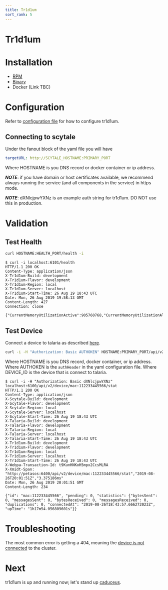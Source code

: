 ```yaml
---
title: Tr1d1um
sort_rank: 5
---
```


# Tr1d1um

# Installation
-   [RPM](https://xmidt.io/download/#tr1d1um)
-   [Binary](https://xmidt.io/download/#tr1d1um)
-   Docker (Link TBC)

# Configuration
Refer to [configuration file](https://github.com/xmidt-org/tr1d1um/blob/master/tr1d1um.yaml)
for how to configure tr1d1um.

## Connecting to scytale
Under the fanout block of the yaml file you will have

```yaml
targetURL: http://SCYTALE_HOSTNAME:PRIMARY_PORT
```
Where HOSTNAME is you DNS record or docker container or ip address.

_**NOTE**_: if you have domain or host certificates available, we recommend
always running the service (and all components in the service) in https mode.

_**NOTE**_: dXNlcjpwYXNz is an example auth string for tr1d1um. DO NOT use
this in production.

# Validation
## Test Health
```bash
curl HOSTNAME:HEALTH_PORT/health -i
```


```
$ curl -i localhost:6101/health
HTTP/1.1 200 OK
Content-Type: application/json
X-Tr1d1um-Build: development
X-Tr1d1um-Flavor: development
X-Tr1d1um-Region: local
X-Tr1d1um-Server: localhost
X-Tr1d1um-Start-Time: 26 Aug 19 18:43 UTC
Date: Mon, 26 Aug 2019 19:58:13 GMT
Content-Length: 427
Connection: close

{"CurrentMemoryUtilizationActive":905760768,"CurrentMemoryUtilizationAlloc":3218168,"CurrentMemoryUtilizationHeapSys":66289664,"MaxMemoryUtilizationActive":946307072,"MaxMemoryUtilizationAlloc":3881600,"MaxMemoryUtilizationHeapSys":66322432,"PayloadsOverHundred":0,"PayloadsOverTenThousand":0,"PayloadsOverThousand":0,"PayloadsOverZero":0,"TotalRequestsDenied":0,"TotalRequestsReceived":0,"TotalRequestsSuccessfullyServiced":0}
```

## Test Device
Connect a device to talaria as described [here](/docs/operating/getting_started/talaria/#test-device-connection).

```bash
curl -i -H "Authorization: Basic AUTHOKEN" HOSTNAME:PRIMARY_PORT/api/v2/device/DEVICE_ID/stat
```
Where HOSTNAME is you DNS record, docker container, or ip address.
Where AUTHOKEN is the `authHeader` in the yaml configuration file.
Where DEVICE_ID is the device that is connect to talaria.

```
$ curl -i -H "Authorization: Basic dXNlcjpwYXNz" localhost:6100/api/v2/device/mac:112233445566/stat
HTTP/1.1 200 OK
Content-Type: application/json
X-Scytale-Build: development
X-Scytale-Flavor: development
X-Scytale-Region: local
X-Scytale-Server: localhost
X-Scytale-Start-Time: 26 Aug 19 18:43 UTC
X-Talaria-Build: development
X-Talaria-Flavor: development
X-Talaria-Region: local
X-Talaria-Server: localhost
X-Talaria-Start-Time: 26 Aug 19 18:43 UTC
X-Tr1d1um-Build: development
X-Tr1d1um-Flavor: development
X-Tr1d1um-Region: local
X-Tr1d1um-Server: localhost
X-Tr1d1um-Start-Time: 26 Aug 19 18:43 UTC
X-Webpa-Transaction-Id: t9KunHNKoH5mpx2CcsMLRA
X-Xmidt-Span: "http://petasos:6400/api/v2/device/mac:112233445566/stat","2019-08-26T20:01:51Z","3.375186ms"
Date: Mon, 26 Aug 2019 20:01:51 GMT
Content-Length: 234

{"id": "mac:112233445566", "pending": 0, "statistics": {"bytesSent": 0, "messagesSent": 0, "bytesReceived": 0, "messagesReceived": 0, "duplications": 0, "connectedAt": "2019-08-26T18:43:57.666272023Z", "upTime": "1h17m54.056809601s"}}
```

# Troubleshooting
The most common error is getting a 404, meaning the [device is not connected](/docs/operating/troubleshooting/#device-is-not-showing-up-in-cluster-talaria) to the cluster.

# Next
tr1d1um is up and running now; let's stand up [caduceus](/docs/operating/getting_started/caduceus).
